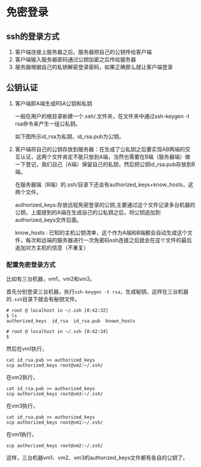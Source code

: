 # 免密登录 #
## ssh的登录方式 ##
1. 客户端连接上服务器之后，服务器把自己的公钥传给客户端
2. 客户端输入服务器密码通过公钥加密之后传给服务器
3. 服务器根据自己的私钥解密登录密码，如果正确那么就让客户端登录

## 公钥认证 ##
1. 客户端即A端生成RSA公钥和私钥

	一般在用户的根目录新建一个.ssh/.文件夹，在文件夹中通过ssh-keygen -t rsa命令来产生一组公私钥。

	如下图所示id_rsa为私钥，id_rsa.pub为公钥。
2. 客户端将自己的公钥存放到服务器：在生成了公私钥之后要实现AB两端的交互认证，这两个文件肯定不能只放到A端，当然也需要在B端（服务器端）做一下登记，我们自己（A端）保留自己的私钥，然后把公钥id_rsa.pub存放到B端。

	在服务器端（B端）的.ssh/目录下还会有authorized_keys+know_hosts，这两个文件。

	authorized_keys:存放远程免密登录的公钥,主要通过这个文件记录多台机器的公钥，上面提到的A端在生成自己的公私钥之后，将公钥追加到authorized_keys文件后面。

	know_hosts : 已知的主机公钥清单，这个作为A端和B端都会自动生成这个文件，每次和远端的服务器进行一次免密码ssh连接之后就会在这个文件的最后追加对方主机的信息（不重复）

### 配置免密登录方式

比如有三台机器，vm1，vm2和vm3。

首先分别登录三台机器，执行`ssh-keygen -t rsa`，生成秘钥。这样在三台机器的`.ssh`目录下就会有秘钥文件。

```shell
# root @ localhost in ~/.ssh [0:42:32]
$ ls
authorized_keys  id_rsa  id_rsa.pub  known_hosts

# root @ localhost in ~/.ssh [0:42:34]
$
```

然后在vm1执行，

```
cat id_rsa.pub >> authorized_keys
scp authorized_keys root@vm2:~/.ssh/
```

在vm2执行，

```shell
cat id_rsa.pub >> authorized_keys
scp authorized_keys root@vm3:~/.ssh/
```

在vm3执行，

```shell
cat id_rsa.pub >> authorized_keys
scp authorized_keys root@vm1:~/.ssh/
```

在vm1执行，

```shell
scp authorized_keys root@vm2:~/.ssh/
```

这样，三台机器vm1、vm2、vm3的authorized_keys文件都有各自的公钥了。
